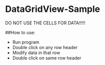 # DataGridView-Sample
DO NOT USE THE CELLS FOR DATA!!!!!

##How to use:

- Run program
- Double click on any row header
- Modify data in that row
- Double click on same row header
